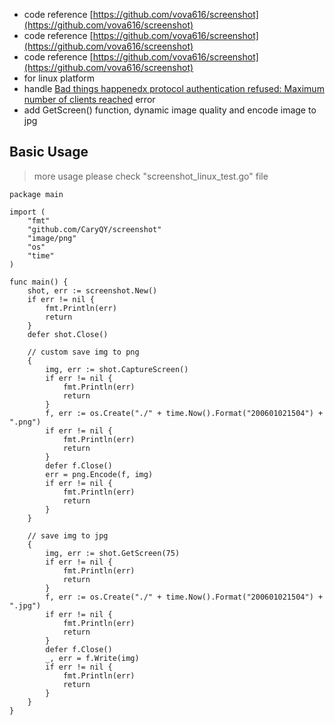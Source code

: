 - code reference [https://github.com/vova616/screenshot](https://github.com/vova616/screenshot) 
- code reference [https://github.com/vova616/screenshot](https://github.com/vova616/screenshot) 
- code reference [https://github.com/vova616/screenshot](https://github.com/vova616/screenshot) 
- for linux platform
- handle  [Bad things happenedx protocol authentication refused: Maximum number of clients reached](https://github.com/BurntSushi/xgb/issues/40) error
- add GetScreen() function, dynamic image quality and encode image to jpg

## Basic Usage

> more usage please check  "screenshot_linux_test.go" file

```
package main

import (
	"fmt"
	"github.com/CaryQY/screenshot"
	"image/png"
	"os"
	"time"
)

func main() {
	shot, err := screenshot.New()
	if err != nil {
		fmt.Println(err)
		return
	}
	defer shot.Close()

	// custom save img to png
	{
		img, err := shot.CaptureScreen()
		if err != nil {
			fmt.Println(err)
			return
		}
		f, err := os.Create("./" + time.Now().Format("200601021504") + ".png")
		if err != nil {
			fmt.Println(err)
			return
		}
		defer f.Close()
		err = png.Encode(f, img)
		if err != nil {
			fmt.Println(err)
			return
		}
	}

	// save img to jpg
	{
		img, err := shot.GetScreen(75)
		if err != nil {
			fmt.Println(err)
			return
		}
		f, err := os.Create("./" + time.Now().Format("200601021504") + ".jpg")
		if err != nil {
			fmt.Println(err)
			return
		}
		defer f.Close()
		_, err = f.Write(img)
		if err != nil {
			fmt.Println(err)
			return
		}
	}
}
```

